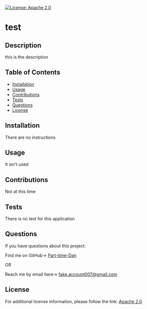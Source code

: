 
[![License: Apache 2.0](https://img.shields.io/badge/License-Apache_2.0-orange.svg)](https://choosealicense.com/licenses/apache-2.0/)
# test

## Description
this is the description

## Table of Contents
- [Installation](#installation)
- [Usage](#usage)
- [Contributions](#contributions)
- [Tests](#tests)
- [Questions](#questions)
- [License](#license)

## Installation
There are no instructions

## Usage
It isn't used

## Contributions
Not at this time

## Tests
There is no test for this application

## Questions
If you have questions about this project:


Find me on GitHub-> [Part-time-Dan](https://github.com/Part-time-Dan)

OR

Reach me by email here-> [fake.account007@gmail.com](mailto:fake.account007@gmail.com)


## License
For additional license information, please follow the link: [Apache 2.0](https://choosealicense.com/licenses/apache-2.0/)

